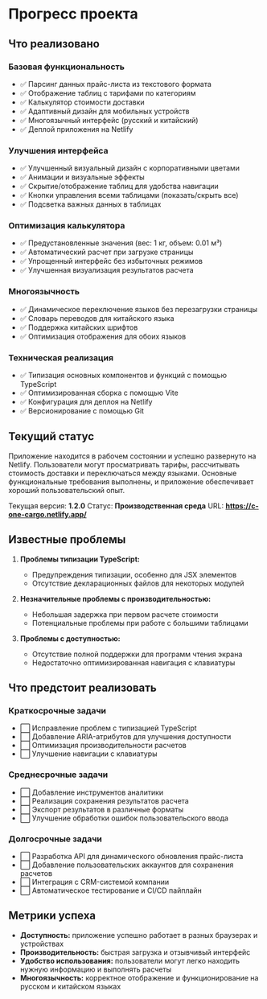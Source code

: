 # Прогресс проекта

## Что реализовано

### Базовая функциональность
- ✅ Парсинг данных прайс-листа из текстового формата
- ✅ Отображение таблиц с тарифами по категориям
- ✅ Калькулятор стоимости доставки
- ✅ Адаптивный дизайн для мобильных устройств
- ✅ Многоязычный интерфейс (русский и китайский)
- ✅ Деплой приложения на Netlify

### Улучшения интерфейса
- ✅ Улучшенный визуальный дизайн с корпоративными цветами
- ✅ Анимации и визуальные эффекты
- ✅ Скрытие/отображение таблиц для удобства навигации
- ✅ Кнопки управления всеми таблицами (показать/скрыть все)
- ✅ Подсветка важных данных в таблицах

### Оптимизация калькулятора
- ✅ Предустановленные значения (вес: 1 кг, объем: 0.01 м³)
- ✅ Автоматический расчет при загрузке страницы
- ✅ Упрощенный интерфейс без избыточных режимов
- ✅ Улучшенная визуализация результатов расчета

### Многоязычность
- ✅ Динамическое переключение языков без перезагрузки страницы
- ✅ Словарь переводов для китайского языка
- ✅ Поддержка китайских шрифтов
- ✅ Оптимизация отображения для обоих языков

### Техническая реализация
- ✅ Типизация основных компонентов и функций с помощью TypeScript
- ✅ Оптимизированная сборка с помощью Vite
- ✅ Конфигурация для деплоя на Netlify
- ✅ Версионирование с помощью Git

## Текущий статус
Приложение находится в рабочем состоянии и успешно развернуто на Netlify. Пользователи могут просматривать тарифы, рассчитывать стоимость доставки и переключаться между языками. Основные функциональные требования выполнены, и приложение обеспечивает хороший пользовательский опыт.

Текущая версия: **1.2.0**
Статус: **Производственная среда**
URL: **https://c-one-cargo.netlify.app/**

## Известные проблемы
1. **Проблемы типизации TypeScript:**
   - Предупреждения типизации, особенно для JSX элементов
   - Отсутствие декларационных файлов для некоторых модулей

2. **Незначительные проблемы с производительностью:**
   - Небольшая задержка при первом расчете стоимости
   - Потенциальные проблемы при работе с большими таблицами

3. **Проблемы с доступностью:**
   - Отсутствие полной поддержки для программ чтения экрана
   - Недостаточно оптимизированная навигация с клавиатуры

## Что предстоит реализовать

### Краткосрочные задачи
- ⬜ Исправление проблем с типизацией TypeScript
- ⬜ Добавление ARIA-атрибутов для улучшения доступности
- ⬜ Оптимизация производительности расчетов
- ⬜ Улучшение навигации с клавиатуры

### Среднесрочные задачи
- ⬜ Добавление инструментов аналитики
- ⬜ Реализация сохранения результатов расчета
- ⬜ Экспорт результатов в различные форматы
- ⬜ Улучшение обработки ошибок пользовательского ввода

### Долгосрочные задачи
- ⬜ Разработка API для динамического обновления прайс-листа
- ⬜ Добавление пользовательских аккаунтов для сохранения расчетов
- ⬜ Интеграция с CRM-системой компании
- ⬜ Автоматическое тестирование и CI/CD пайплайн

## Метрики успеха
- **Доступность:** приложение успешно работает в разных браузерах и устройствах
- **Производительность:** быстрая загрузка и отзывчивый интерфейс
- **Удобство использования:** пользователи могут легко находить нужную информацию и выполнять расчеты
- **Многоязычность:** корректное отображение и функционирование на русском и китайском языках 